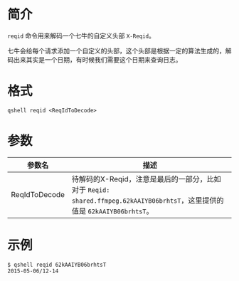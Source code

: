 # 简介
`reqid` 命令用来解码一个七牛的自定义头部 `X-Reqid`。

七牛会给每个请求添加一个自定义的头部，这个头部是根据一定的算法生成的，解码出来其实是一个日期，有时候我们需要这个日期来查询日志。

# 格式
```
qshell reqid <ReqIdToDecode>
```

# 参数
|参数名|描述|
|-----|-----|
|ReqIdToDecode|待解码的X-Reqid，注意是最后的一部分，比如对于 `Reqid: shared.ffmpeg.62kAAIYB06brhtsT`，这里提供的值是 `62kAAIYB06brhtsT`。|

# 示例
```
$ qshell reqid 62kAAIYB06brhtsT
2015-05-06/12-14
```